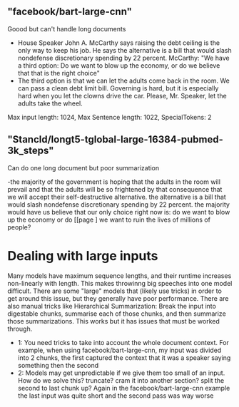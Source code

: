 ## "facebook/bart-large-cnn"

Goood but can't handle long documents

- House Speaker John A. McCarthy says raising the debt ceiling is the only way to keep his job. He says the alternative is a bill that would slash nondefense discretionary spending by 22 percent. McCarthy: "We have a third option: Do we want to blow up the economy, or do we believe that that is the right choice"
- The third option is that we can let the adults come back in the room. We can pass a clean debt limit bill. Governing is hard, but it is especially hard when you let the clowns drive the car. Please, Mr. Speaker, let the adults take the wheel.

Max input length: 1024, Max Sentence length: 1022, SpecialTokens: 2

## "Stancld/longt5-tglobal-large-16384-pubmed-3k_steps"

Can do one long document but poor summarization

 -the majority of the government is hoping that the adults in the room will prevail and that the adults will be so frightened by that consequence that we will accept their self-destructive alternative. the alternative is a bill that would slash nondefense discretionary spending by 22 percent. the majority would have us believe that our only choice right now is: do we want to blow up the economy or do [[page ] we want to ruin the lives of millions of people?


# Dealing with large inputs
Many models have maximum sequence lengths, and their runtime increases non-linearly with length. This makes throwinng big speeches into one model difficult.
There are some "large" models that (likely use tricks) in order to get around this issue, but they generally have poor performance.
There are also manual tricks like Hierarchical Summarization: Break the input into digestable chunks, summarise each of those chunks, and then summarize those summarizations. This works but it has issues that must be worked through.
- 1: You need tricks to take into account the whole document context. For example, when using facebook/bart-large-cnn, my input was divided into 2 chunks, the first captured the context that it was a speaker saying something then the second 
- 2: Models may get unpredictable if we give them too small of an input. How do we solve this? truncate? cram it into another section? split the second to last chunk up? Again in the facebook/bart-large-cnn example the last input was quite short and the second pass was way worse